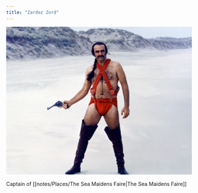 ```yaml
---
title: "Zardoz Zord"
---
```

![image|250](notes/images/MV5BMjA5OTQ5NTY0M15BMl5BanBnXkFtZTgwNjUzNTU3MTE@._V1_.jpg)

Captain of [[notes/Places/The Sea Maidens Faire|The Sea Maidens Faire]]